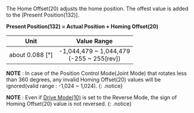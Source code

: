 The Home Offset(20) adjusts the home position. The offest value is added to the [Present Position(132)].  

**Present Position(132) = Actual Position + Homing Offset(20)**

|        Unit         |                  Value Range                  |
|:-------------------:|:---------------------------------------------:|
| about 0.088 [&deg;] | -1,044,479 ~ 1,044,479<br />(-255 ~ 255[rev]) |

**NOTE** : In case of the Position Control Mode(Joint Mode) that rotates less than 360 degrees, any invalid Homing Offset(20) values will be ignored(valid range : -1,024 ~ 1,024).
{: .notice}

**NOTE** : Even if [Drive Mode(10)](#drive-mode10) is set to the Reverse Mode, the sign of Homing Offset(20) value is not reversed.
{: .notice}

